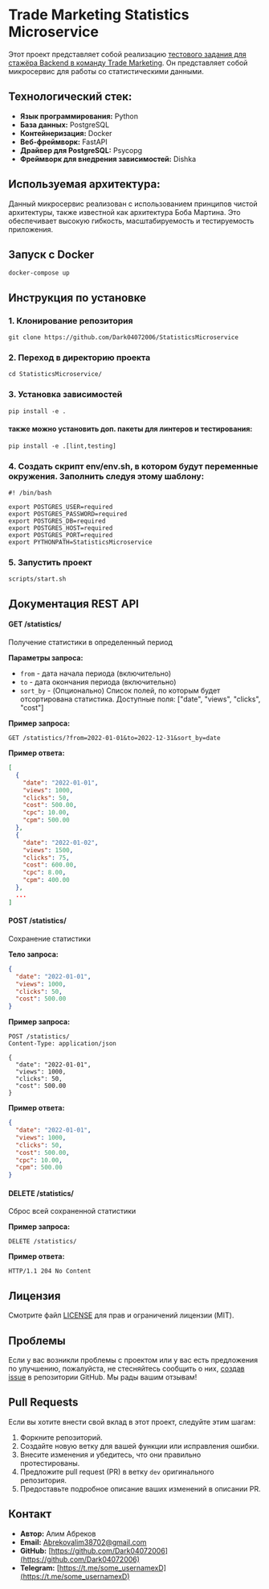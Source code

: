 # Trade Marketing Statistics Microservice

Этот проект представляет собой реализацию [тестового задания для стажёра Backend в команду Trade Marketing](https://github.com/Dark04072006/StatisticsMicroservice/assets/ТЗ.md). Он представляет собой микросервис для работы со статистическими данными.

## Технологический стек:

- **Язык программирования:** Python
- **База данных:** PostgreSQL
- **Контейнеризация:** Docker
- **Веб-фреймворк:** FastAPI
- **Драйвер для PostgreSQL:** Psycopg
- **Фреймворк для внедрения зависимостей:** Dishka

## Используемая архитектура:

Данный микросервис реализован с использованием принципов чистой архитектуры, также известной как архитектура Боба Мартина. Это обеспечивает высокую гибкость, масштабируемость и тестируемость приложения.

## Запуск с Docker
``` shell
docker-compose up
```

## Инструкция по установке

### 1. Клонирование репозитория
``` shell
git clone https://github.com/Dark04072006/StatisticsMicroservice
```

### 2. Переход в директорию проекта
``` shell
cd StatisticsMicroservice/
```

### 3. Установка зависимостей
``` shell
pip install -e .
```

#### также можно установить доп. пакеты для линтеров и тестирования:

``` shell
pip install -e .[lint,testing]
```

### 4. Создать скрипт env/env.sh, в котором будут переменные окружения. Заполнить следуя этому шаблону:

``` shell
#! /bin/bash

export POSTGRES_USER=required
export POSTGRES_PASSWORD=required
export POSTGRES_DB=required
export POSTGRES_HOST=required
export POSTGRES_PORT=required
export PYTHONPATH=StatisticsMicroservice
```

### 5. Запустить проект
``` shell
scripts/start.sh
```

## Документация REST API

#### GET /statistics/

Получение статистики в определенный период

**Параметры запроса:**

- `from` - дата начала периода (включительно)
- `to` - дата окончания периода (включительно)
- `sort_by` - (Опционально) Список полей, по которым будет отсортирована статистика. Доступные поля: ["date", "views", "clicks", "cost"]

**Пример запроса:**

``` http
GET /statistics/?from=2022-01-01&to=2022-12-31&sort_by=date
```

**Пример ответа:**

``` json
[
  {
    "date": "2022-01-01",
    "views": 1000,
    "clicks": 50,
    "cost": 500.00,
    "cpc": 10.00,
    "cpm": 500.00
  },
  {
    "date": "2022-01-02",
    "views": 1500,
    "clicks": 75,
    "cost": 600.00,
    "cpc": 8.00,
    "cpm": 400.00
  },
  ...
]
```

#### POST /statistics/

Сохранение статистики

**Тело запроса:**

``` json
{
  "date": "2022-01-01",
  "views": 1000,
  "clicks": 50,
  "cost": 500.00
}
```

**Пример запроса:**

``` http
POST /statistics/
Content-Type: application/json

{
  "date": "2022-01-01",
  "views": 1000,
  "clicks": 50,
  "cost": 500.00
}
```

**Пример ответа:**

``` json
{
  "date": "2022-01-01",
  "views": 1000,
  "clicks": 50,
  "cost": 500.00,
  "cpc": 10.00,
  "cpm": 500.00
}
```

#### DELETE /statistics/

Сброс всей сохраненной статистики

**Пример запроса:**

``` http
DELETE /statistics/
```

**Пример ответа:**

``` http
HTTP/1.1 204 No Content
```

## Лицензия

Смотрите файл [LICENSE](https://github.com/Dark04072006/StatisticsMicroservice/blob/main/LICENSE.md) для прав и ограничений лицензии (MIT).

## Проблемы

Если у вас возникли проблемы с проектом или у вас есть предложения по улучшению, пожалуйста, не стесняйтесь сообщить о них, [создав issue](https://github.com/Dark04072006/StatisticsMicroservice/issues) в репозитории GitHub. Мы рады вашим отзывам!

## Pull Requests

Если вы хотите внести свой вклад в этот проект, следуйте этим шагам:

1. Форкните репозиторий.
2. Создайте новую ветку для вашей функции или исправления ошибки.
3. Внесите изменения и убедитесь, что они правильно протестированы.
4. Предложите pull request (PR) в ветку `dev` оригинального репозитория.
5. Предоставьте подробное описание ваших изменений в описании PR.

## Контакт

- **Автор:** Алим Абреков
- **Email:** Abrekovalim38702@gmail.com
- **GitHub:** [https://github.com/Dark04072006](https://github.com/Dark04072006)
- **Telegram:** [https://t.me/some_usernamexD](https://t.me/some_usernamexD)

